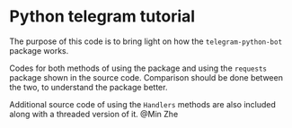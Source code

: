 # Python telegram tutorial

The purpose of this code is to bring light on how the `telegram-python-bot` package works.

Codes for both methods of using the package and using the `requests` package shown in the source code. 
Comparison should be done between the two, to understand the package better.

Additional source code of using the `Handlers` methods are also included along with a threaded version of it.
@Min Zhe
